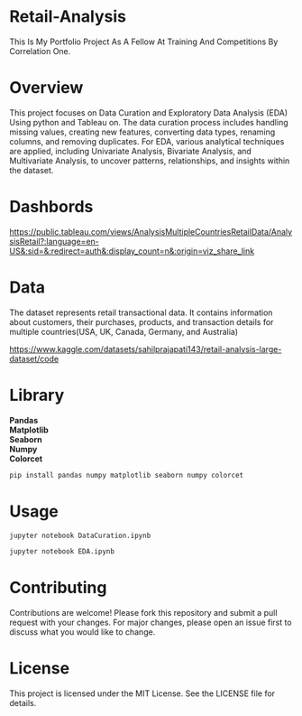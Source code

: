 # Retail-Analysis
This Is My Portfolio Project As A Fellow At Training And Competitions By Correlation One.

# Overview
This project focuses on Data Curation and Exploratory Data Analysis (EDA) Using python and Tableau on. The data curation process includes handling missing values, creating new features, converting data types, renaming columns, and removing duplicates. For EDA, various analytical techniques are applied, including Univariate Analysis, Bivariate Analysis, and Multivariate Analysis, to uncover patterns, relationships, and insights within the dataset.

# Dashbords
https://public.tableau.com/views/AnalysisMultipleCountriesRetailData/AnalysisRetail?:language=en-US&:sid=&:redirect=auth&:display_count=n&:origin=viz_share_link

# Data
The dataset represents retail transactional data. It contains information about
customers, their purchases, products, and transaction details for multiple countries(USA, UK, Canada, Germany, and Australia)

https://www.kaggle.com/datasets/sahilprajapati143/retail-analysis-large-dataset/code

# Library
**Pandas** <br/>
**Matplotlib**<br/>
**Seaborn**<br/>
**Numpy**<br/>
**Colorcet**<br/>
```bash
pip install pandas numpy matplotlib seaborn numpy colorcet
```
# Usage
```bash
jupyter notebook DataCuration.ipynb
```
```bash
jupyter notebook EDA.ipynb
```

# Contributing
Contributions are welcome! Please fork this repository and submit a pull request with your changes. For major changes, please open an issue first to discuss what you would like to change.

# License
This project is licensed under the MIT License. See the LICENSE file for details.
